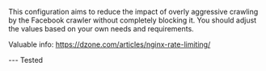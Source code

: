 This configuration aims to reduce the impact of overly aggressive crawling by the Facebook crawler without completely blocking it.
You should adjust the values based on your own needs and requirements.

Valuable info: https://dzone.com/articles/nginx-rate-limiting/

--- Tested
